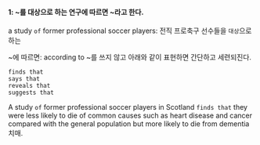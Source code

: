 #### 1: ~를 대상으로 하는 연구에 따르면 ~라고 한다.

a study `of` former professional soccer players: 전직 프로축구 선수들을 `대상`으로 하는

~에 따르면: according to ~를 쓰지 않고 아래와 같이 표현하면 간단하고 세련되진다.

    finds that
    says that
    reveals that
    suggests that

A study `of` former professional soccer players in Scotland `finds that` they were less likely to die of common causes such as heart disease and cancer compared with the general population but more likely to die from dementia 치매.
